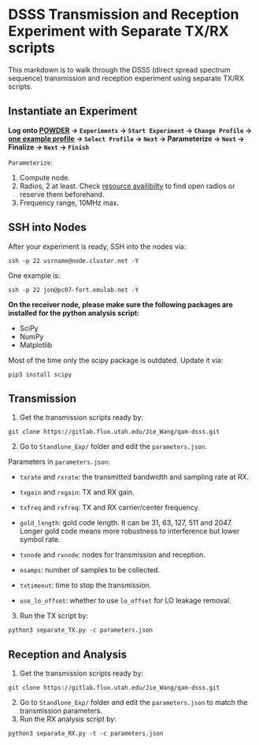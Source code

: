# DSSS Transmission and Reception Experiment with Separate TX/RX scripts
This markdown is to walk through the DSSS (direct spread spectrum sequence) transmission and reception experiment using separate TX/RX scripts.

## Instantiate an Experiment

**Log onto [POWDER](https://powderwireless.net/) &rarr;  `Experiments` &rarr; `Start Experiment` &rarr; `Change Profile` &rarr; [one example profile](https://www.powderwireless.net/show-profile.php?profile=2a6f2d5e-7319-11ec-b318-e4434b2381fc) &rarr; `Select Profile` &rarr; `Next` &rarr; Parameterize &rarr; `Next` &rarr; Finalize &rarr; `Next` &rarr; `Finish`**

`Parameterize`: 
1. Compute node.
2. Radios, 2 at least. Check [resource availibilty](https://www.powderwireless.net/resinfo.php?embedded=true) to find open radios or reserve them beforehand.
3. Frequency range, 10MHz max.

## SSH into Nodes
After your experiment is ready, SSH into the nodes via:
```
ssh -p 22 usrname@node.cluster.net -Y
```
One example is:
```
ssh -p 22 jon@pc07-fort.emulab.net -Y
```

**On the receiver node, please make sure the following packages are installed for the python analysis script:**

- SciPy
- NumPy
- Matplotlib

Most of the time only the scipy package is outdated. Update it via:
```
pip3 install scipy
```

## Transmission
1. Get the transmission scripts ready by:
```
git clone https://gitlab.flux.utah.edu/Jie_Wang/qam-dsss.git
```
2. Go to `Standlone_Exp/` folder and edit the `parameters.json`.

Parameters in `parameters.json`:
* `txrate` and `rxrate`: the transmitted bandwidth and sampling rate at RX.

* `txgain` and `rxgain`: TX and RX gain.

* `txfreq` and `rxfreq`: TX and RX carrier/center frequency.

* `gold_length`: gold code length. It can be 31, 63, 127, 511 and 2047. Longer gold code means more robustness to interference but lower symbol rate.

* `txnode` and `rxnode`: nodes for transmission and reception.

* `nsamps`: number of samples to be collected.

* `txtimeout`: time to stop the transmission.

* `use_lo_offset`: whether to use `lo_offset` for LO leakage removal.

3. Run the TX script by:
```
python3 separate_TX.py -c parameters.json
```

## Reception and Analysis
1. Get the transmission scripts ready by:
```
git clone https://gitlab.flux.utah.edu/Jie_Wang/qam-dsss.git
```
2. Go to `Standlone_Exp/` folder and edit the `parameters.json` to match the transmission parameters.
3. Run the RX analysis script by:
```
python3 separate_RX.py -t -c parameters.json
```
